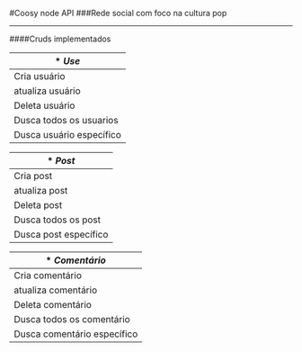 #Coosy node API
###Rede social com foco na cultura pop

-------------------------------------------
####Cruds implementados

|         * _Use_             |
|-----------------------------|
|Cria usuário                 | 
|atualiza usuário             |
|Deleta usuário               |
|Dusca todos os usuarios      |
|Dusca usuário específico     |


|         * _Post_            |
|-----------------------------|
|Cria post                    |
|atualiza post                |
|Deleta post                  |
|Dusca todos os post          |
|Dusca post específico        |


|      * _Comentário_         |
|-----------------------------|
|Cria comentário              |
|atualiza comentário          |
|Deleta comentário            |
|Dusca todos os comentário    |
|Dusca comentário específico  |
